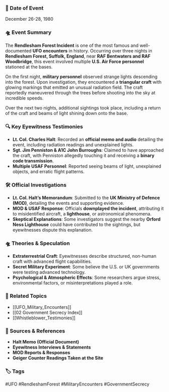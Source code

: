 
### 📅 Date of Event

December 26-28, 1980

### 🛸 Event Summary

The **Rendlesham Forest Incident** is one of the most famous and well-documented **UFO encounters** in history. Occurring over three nights in **Rendlesham Forest, Suffolk, England**, near **RAF Bentwaters and RAF Woodbridge**, this event involved multiple **U.S. Air Force personnel** stationed at the bases.

On the first night, **military personnel** observed strange lights descending into the forest. Upon investigation, they encountered a **triangular craft** with glowing markings that emitted an unusual radiation field. The craft reportedly maneuvered through the trees before shooting into the sky at incredible speeds.

Over the next two nights, additional sightings took place, including a return of the craft and beams of light shining down onto the base.

### 🔍 Key Eyewitness Testimonies

- **Lt. Col. Charles Halt**: Recorded an **official memo and audio** detailing the event, including radiation readings and unexplained lights.
- **Sgt. Jim Penniston & A1C John Burroughs**: Claimed to have approached the craft, with Penniston allegedly touching it and receiving a **binary code transmission**.
- **Multiple USAF Personnel**: Reported seeing beams of light, unexplained objects, and erratic flight patterns.

### 🛠 Official Investigations

- **Lt. Col. Halt’s Memorandum**: Submitted to the **UK Ministry of Defence (MOD)**, detailing the events and supporting evidence.
- **MOD & USAF Response**: Officials **downplayed the incident**, attributing it to misidentified aircraft, a **lighthouse**, or astronomical phenomena.
- **Skeptical Explanations**: Some investigators suggest the nearby **Orford Ness Lighthouse** could have contributed to the sightings, but eyewitnesses dispute this explanation.

### 🛸 Theories & Speculation

- **Extraterrestrial Craft**: Eyewitnesses describe structured, non-human craft with advanced flight capabilities.
- **Secret Military Experiment**: Some believe the U.S. or UK governments were testing advanced technology.
- **Psychological & Atmospheric Effects**: Some researchers argue stress, environmental factors, or misinterpretations played a role.

### 🔗 Related Topics

- [[UFO_Military_Encounters]]
- [[02 Government Secrecy Index]]
- [[Whistleblower_Testimonies]]

### 📂 Sources & References

- **Halt Memo (Official Document)**
- **Eyewitness Interviews & Statements**
- **MOD Reports & Responses**
- **Geiger Counter Readings Taken at the Site**

### 🏷 Tags

#UFO #RendleshamForest #MilitaryEncounters #GovernmentSecrecy